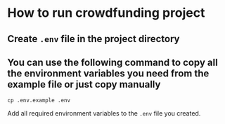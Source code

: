 # How to run crowdfunding project

## Create `.env` file in the project directory

## You can use the following command to copy all the environment variables you need from the example file or just copy manually

`cp .env.example .env`

Add all required environment variables to the `.env` file you created.
